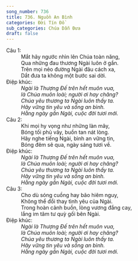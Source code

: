 ```yaml
---
song_number: 736
title: 736. Nguồn An Bình
categories: Đời Tín Đồ
sub_categories: Chúa Dẫn Đưa
draft: false
---
```

<dl><dt>Câu 1:</dt><dd data-verse="1">Mắt hãy ngước nhìn lên Chúa toàn năng, <br/>Qua những đau thương Ngài luôn ở gần. <br/>Trên mọi nẻo đường Ngài đâu cách xa, <br/>Dắt đưa ta không một bước sai dời. </dd><dt>Điệp khúc:</dt><dd data-chorus="1"><em>Ngài là Thượng Đế trên hết muôn vua, <br/>là Chúa muôn loài; người ơi hay chăng? <br/>Chúa yêu thương ta Ngài luôn thấy ta. <br/>Hãy vững tin yêu và sống an bình. <br/>Hằng ngày gần Ngài, cuộc đời tươi mới. </em></dd><dt>Câu 2:</dt><dd data-verse="2">Khi mọi hy vọng như những làn mây, <br/>Bóng tối phủ vây, buồn tan nát lòng. <br/>Hãy nghe tiếng Ngài, bình an vững tin, <br/>Bóng đêm sẽ qua, ngày sáng tươi về. </dd><dt>Điệp khúc:</dt><dd data-chorus="1"><em>Ngài là Thượng Đế trên hết muôn vua, <br/>là Chúa muôn loài; người ơi hay chăng? <br/>Chúa yêu thương ta Ngài luôn thấy ta. <br/>Hãy vững tin yêu và sống an bình. <br/>Hằng ngày gần Ngài, cuộc đời tươi mới. </em></dd><dt>Câu 3:</dt><dd data-verse="3">Cho dù sóng cuồng hay bão hiêm nguy, <br/>Không thể đổi thay tình yêu của Ngài. <br/>Trong hoàn cảnh buồn, lòng vương đắng cay, <br/>lắng im tâm tư quỳ gối bên Ngài. </dd><dt>Điệp khúc:</dt><dd data-chorus="1"><em>Ngài là Thượng Đế trên hết muôn vua, <br/>là Chúa muôn loài; người ơi hay chăng? <br/>Chúa yêu thương ta Ngài luôn thấy ta. <br/>Hãy vững tin yêu và sống an bình. <br/>Hằng ngày gần Ngài, cuộc đời tươi mới. </em></dd></dl>